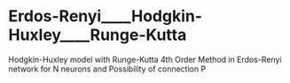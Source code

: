 # Erdos-Renyi____Hodgkin-Huxley____Runge-Kutta
Hodgkin-Huxley model with Runge-Kutta 4th Order Method in Erdos-Renyi network for N neurons and Possibility of connection P
